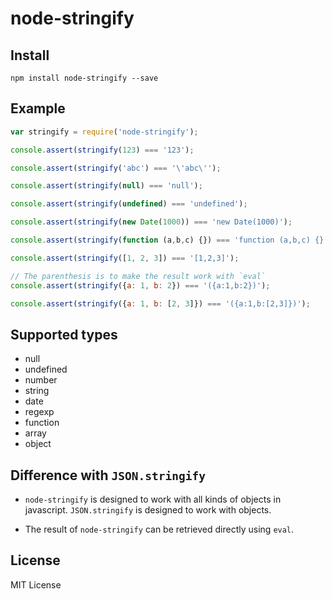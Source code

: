 node-stringify
==================

## Install

```
npm install node-stringify --save
```

## Example

``` javascript
var stringify = require('node-stringify');

console.assert(stringify(123) === '123');

console.assert(stringify('abc') === '\'abc\'');

console.assert(stringify(null) === 'null');

console.assert(stringify(undefined) === 'undefined');

console.assert(stringify(new Date(1000)) === 'new Date(1000)');

console.assert(stringify(function (a,b,c) {}) === 'function (a,b,c) {}');

console.assert(stringify([1, 2, 3]) === '[1,2,3]');

// The parenthesis is to make the result work with `eval`
console.assert(stringify({a: 1, b: 2}) === '({a:1,b:2})');

console.assert(stringify({a: 1, b: [2, 3]}) === '({a:1,b:[2,3]})');
```

## Supported types

- null
- undefined
- number
- string
- date
- regexp
- function
- array
- object

## Difference with `JSON.stringify`

- `node-stringify` is designed to work with all kinds of objects in javascript. `JSON.stringify` is designed to work with objects.

- The result of `node-stringify` can be retrieved directly using `eval`.

## License
MIT License
